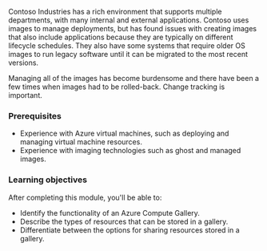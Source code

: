 Contoso Industries has a rich environment that supports multiple departments, with many internal and external applications. Contoso uses images to manage deployments, but has found issues with creating images that also include applications because they are typically on different lifecycle schedules. They also have some systems that require older OS images to run legacy software until it can be migrated to the most recent versions. 

Managing all of the images has become burdensome and there have been a few times when images had to be rolled-back. Change tracking is important. 

### Prerequisites

- Experience with Azure virtual machines, such as deploying and managing virtual machine resources.
- Experience with imaging technologies such as ghost and managed images.

### Learning objectives

After completing this module, you'll be able to:

- Identify the functionality of an Azure Compute Gallery.
- Describe the types of resources that can be stored in a gallery.
- Differentiate between the options for sharing resources stored in a gallery.
